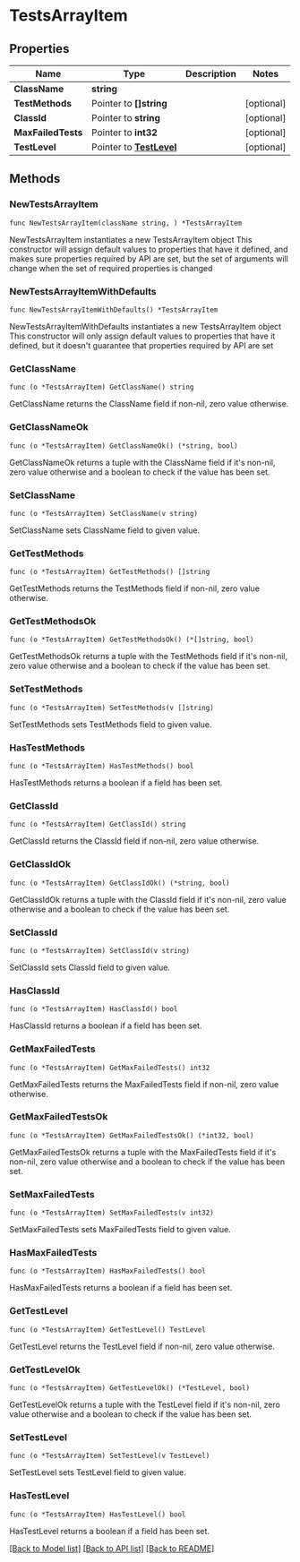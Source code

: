 # TestsArrayItem

## Properties

Name | Type | Description | Notes
------------ | ------------- | ------------- | -------------
**ClassName** | **string** |  | 
**TestMethods** | Pointer to **[]string** |  | [optional] 
**ClassId** | Pointer to **string** |  | [optional] 
**MaxFailedTests** | Pointer to **int32** |  | [optional] 
**TestLevel** | Pointer to [**TestLevel**](TestLevel.md) |  | [optional] 

## Methods

### NewTestsArrayItem

`func NewTestsArrayItem(className string, ) *TestsArrayItem`

NewTestsArrayItem instantiates a new TestsArrayItem object
This constructor will assign default values to properties that have it defined,
and makes sure properties required by API are set, but the set of arguments
will change when the set of required properties is changed

### NewTestsArrayItemWithDefaults

`func NewTestsArrayItemWithDefaults() *TestsArrayItem`

NewTestsArrayItemWithDefaults instantiates a new TestsArrayItem object
This constructor will only assign default values to properties that have it defined,
but it doesn't guarantee that properties required by API are set

### GetClassName

`func (o *TestsArrayItem) GetClassName() string`

GetClassName returns the ClassName field if non-nil, zero value otherwise.

### GetClassNameOk

`func (o *TestsArrayItem) GetClassNameOk() (*string, bool)`

GetClassNameOk returns a tuple with the ClassName field if it's non-nil, zero value otherwise
and a boolean to check if the value has been set.

### SetClassName

`func (o *TestsArrayItem) SetClassName(v string)`

SetClassName sets ClassName field to given value.


### GetTestMethods

`func (o *TestsArrayItem) GetTestMethods() []string`

GetTestMethods returns the TestMethods field if non-nil, zero value otherwise.

### GetTestMethodsOk

`func (o *TestsArrayItem) GetTestMethodsOk() (*[]string, bool)`

GetTestMethodsOk returns a tuple with the TestMethods field if it's non-nil, zero value otherwise
and a boolean to check if the value has been set.

### SetTestMethods

`func (o *TestsArrayItem) SetTestMethods(v []string)`

SetTestMethods sets TestMethods field to given value.

### HasTestMethods

`func (o *TestsArrayItem) HasTestMethods() bool`

HasTestMethods returns a boolean if a field has been set.

### GetClassId

`func (o *TestsArrayItem) GetClassId() string`

GetClassId returns the ClassId field if non-nil, zero value otherwise.

### GetClassIdOk

`func (o *TestsArrayItem) GetClassIdOk() (*string, bool)`

GetClassIdOk returns a tuple with the ClassId field if it's non-nil, zero value otherwise
and a boolean to check if the value has been set.

### SetClassId

`func (o *TestsArrayItem) SetClassId(v string)`

SetClassId sets ClassId field to given value.

### HasClassId

`func (o *TestsArrayItem) HasClassId() bool`

HasClassId returns a boolean if a field has been set.

### GetMaxFailedTests

`func (o *TestsArrayItem) GetMaxFailedTests() int32`

GetMaxFailedTests returns the MaxFailedTests field if non-nil, zero value otherwise.

### GetMaxFailedTestsOk

`func (o *TestsArrayItem) GetMaxFailedTestsOk() (*int32, bool)`

GetMaxFailedTestsOk returns a tuple with the MaxFailedTests field if it's non-nil, zero value otherwise
and a boolean to check if the value has been set.

### SetMaxFailedTests

`func (o *TestsArrayItem) SetMaxFailedTests(v int32)`

SetMaxFailedTests sets MaxFailedTests field to given value.

### HasMaxFailedTests

`func (o *TestsArrayItem) HasMaxFailedTests() bool`

HasMaxFailedTests returns a boolean if a field has been set.

### GetTestLevel

`func (o *TestsArrayItem) GetTestLevel() TestLevel`

GetTestLevel returns the TestLevel field if non-nil, zero value otherwise.

### GetTestLevelOk

`func (o *TestsArrayItem) GetTestLevelOk() (*TestLevel, bool)`

GetTestLevelOk returns a tuple with the TestLevel field if it's non-nil, zero value otherwise
and a boolean to check if the value has been set.

### SetTestLevel

`func (o *TestsArrayItem) SetTestLevel(v TestLevel)`

SetTestLevel sets TestLevel field to given value.

### HasTestLevel

`func (o *TestsArrayItem) HasTestLevel() bool`

HasTestLevel returns a boolean if a field has been set.


[[Back to Model list]](../README.md#documentation-for-models) [[Back to API list]](../README.md#documentation-for-api-endpoints) [[Back to README]](../README.md)


